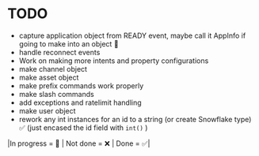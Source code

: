 # TODO

- capture application object from READY event, maybe call it AppInfo if going to make into an object :large_orange_diamond:
- handle reconnect events
- Work on making more intents and property configurations
- make channel object
- make asset object
- make prefix commands work properly
- make slash commands
- add exceptions and ratelimit handling
- make user object
- rework any int instances for an id to a string (or create Snowflake type) :white_check_mark: (just encased the id field with `int()` )

|In progress = :large_orange_diamond: | Not done = :x: | Done = :white_check_mark:|